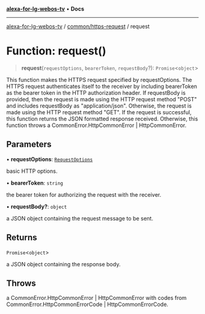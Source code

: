 [**alexa-for-lg-webos-tv**](../../../README.md) • **Docs**

***

[alexa-for-lg-webos-tv](../../../modules.md) / [common/https-request](../README.md) / request

# Function: request()

> **request**(`requestOptions`, `bearerToken`, `requestBody`?): `Promise`\<`object`\>

This function makes the HTTPS request specified by requestOptions.
The HTTPS request authenticates itself to the receiver by including
bearerToken as the bearer token in the HTTP authorization header. If
requestBody is provided, then the request is made using the HTTP
request method "POST" and includes requestBody as "application/json".
Otherwise, the request is made using the HTTP request method "GET". If the
request is successful, this function returns the JSON formatted response
received. Otherwise, this function throws a
CommonError.HttpCommonError | HttpCommonError.

## Parameters

• **requestOptions**: [`RequestOptions`](../interfaces/RequestOptions.md)

basic HTTP options.

• **bearerToken**: `string`

the bearer token for authorizing the request with the
receiver.

• **requestBody?**: `object`

a JSON object containing the request message to be sent.

## Returns

`Promise`\<`object`\>

a JSON object containing the response body.

## Throws

a CommonError.HttpCommonError | HttpCommonError with codes
from CommonError.HttpCommonErrorCode | HttpCommonErrorCode.
